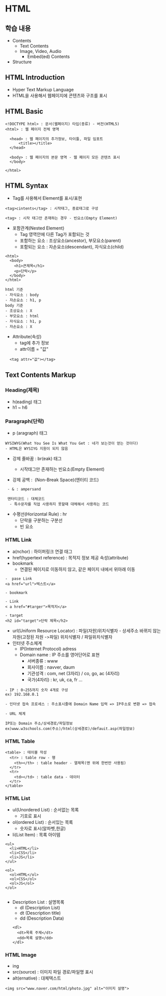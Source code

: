 # HTML

## 학습 내용

- Contents
  - Text Contents
  - Image, Video, Audio 
    - Embed(ed) Contents
- Structure

## HTML Introduction

- Hyper Text Markup Language
- HTML을 사용해서 웹페이지에 콘텐츠와 구조를 표시

## HTML Basic

```
<!DOCTYPE html> : 문서(웹페이지) 타입(종류) - 버전(HTML5)
<html> : 웹 페이지 전체 영역

  <head> : 웹 페이지의 추가정보, 타이틀, 파일 임포트
      <title></title>
  </head>

  <body> : 웹 페이지의 본문 영역 - 웹 페이지 모든 콘텐츠 표시
  </body>

</html>
```

## HTML Syntax

- Tag를 사용해서 Element를 표시/표현

```
<tag>cintents</tag> : 시작태그, 종료태그로 구성

<tag> : 시작 태그만 존재하는 경우 - 빈요소(Empty Element)
```

- 포함관계(Nested Element)
  - Tag 영역안에 다른 Tag가 포함되는 것
  - 포함하는 요소 : 조상요소(ancestor), 부모요소(parent)
  - 포함되는 요소 : 자손요소(descendant), 자식요소(child)

```
<html>
  <body>
    <h1>큰제목</h1>
    <p>단락</p>
  </body>
</html>

html 기준
- 자식요소 : body
- 자손요소 : h1, p
body 기준
- 조상요소 : X
- 부모요소 : html
- 자식요소 : h1, p
- 자손요소 : X

```

- Attribute(속성)
  - tag에 추가 정보
  - attr이름 = "값"

```
  <tag attr="값"></tag>
```

## Text Contents Markup

### Heading(제목)

- h(eading) 태그
- h1 ~ h6

### Paragraph(단락)

- p (aragraph) 태그

```
WYSIWYG(What You See Is What You Get : 네가 보는것이 얻는 것이다)
- HTML은 WYSIYG 지원이 되지 않음
```

- 강제 줄바꿈 : br(eak) 태그

  - 시작태그만 존재하는 빈요소(Empty Element)

- 강제 공백 : &nbsp;(Non-Break Space)(엔터티 코드)

```
 - & : ampersand

 엔터티코드 : 대체코드
  - 특수문자를 직업 사용하지 못할때 대체해서 사용하는 코드
```

- 수평선(Horizontal Rule) : hr
  - 단락을 구분하는 구분선
  - 빈 요소

### HTML Link

- a(nchor) : 하이퍼링크 연결 태그
- href(hypertext reference) : 목적지 정보 제공 속성(attribute)
- bookmark
  - 연결된 페이지로 이동하지 않고, 같은 페이지 내에서 위아래 이동

```
-  pase Link
<a href="url">텍스트</a>

- bookmark

- Link
< a href="#targer">목적지</a>

- target
<h2 id="target">단락 제목</h2>
```

- url(Uniform Resource Locator) : 파일(자원)위치식별자 - 상세주소
  바뀌지 않는 자원(고정된 자원 ->파일) 위치식별자 / 파일위치식별자
- 인터넷 주소체계
  - IP(Internet Protocol) adress
  - Domain name : IP 주소를 영어단어로 표현
    - 서버종류 : www
    - 회사이름 : navver, daum
    - 기관성격 : com, net (3자리) / co, go, ac (4자리)
    - 국가(4자리) : kr, uk, ca, fr ...

```
- IP : 0~255까지 숫자 4개로 구성
ex) 192.168.0.1

- 인터넷 접속 프로세스 : 주소표시줄에 Domain Name 입력 => IP주소로 변환 => 접속

- URL 체계

IP또는 Domain 주소/상세경로/파일정보
ex)www.w3schools.com(주소)/html(상세경로)/defauit.asp(파일정보)

```

### HTML Table

```
<table> : 테이블 작성
  <tr> : table row - 행
    <th></th> : table header - 열제목(맨 위에 한번만 사용됨)
  </tr>
  <tr>
    <td></td> : table data - 데이터
  </tr>
</table>
```

### HTML List

- ul(Unordered List) : 순서없는 목록
  - 기호로 표시
- ol(ordered List) : 순서있는 목록
  - 숫자로 표시(알파벳,한글)
- li(List Item) : 목록 아이템

```
<ul>
  <li>HTML</li>
  <li>CSS</li>
  <li>JS</li>
</ul>

<ol>
  <ol>HTML</ol>
  <ol>CSS</ol>
  <ol>JS</ol>
</ol>


```

- Description List : 설명목록
  - dl (Description List)
  - dt (Description title)
  - dd (Description Data)
  ```
  <dl>
    <dt>목록 주제</dt>
    <dd>목록 설명</dd>
  </dl>
  ```

### HTML Image

  - ing
  - src(source) : 이미지 파일 경로/파일명 표시
  - alt(ernative) : 대체텍스트

```
<img src="www.naver.com/html/photo.jpg" alt="이미지 설명">
```
